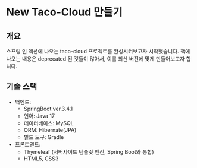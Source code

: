# New Taco-Cloud 만들기
## 개요
스프링 인 액션에 나오는 taco-cloud 프로젝트를 완성시켜보고자 시작했습니다.
책에 나오는 내용은 deprecated 된 것들이 많아서, 이를 최신 버전에 맞게 만들어보고자 합니다.
## 기술 스택
+ 백엔드:
  + SpringBoot ver.3.4.1
  + 언어: Java 17
  + 데이터베이스: MySQL
  + ORM: Hibernate(JPA)
  + 빌드 도구: Gradle
+ 프론트엔드:
  + Thymeleaf (서버사이드 템플릿 엔진, Spring Boot와 통합)
  + HTML5, CSS3
